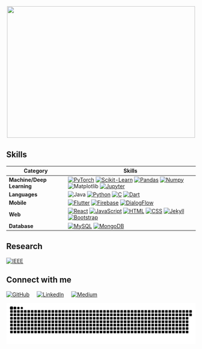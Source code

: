 <!-- <img src="https://readme-typing-svg.demolab.com/?lines=Hi%20I'm%20%20Aaryaveer;Learning%20Flutter%20Currently...;&font=Fira%20Code&width=440&height=45&color=FF7830&vCenter=true&pause=1000&size=25" /> -->
<!--![Code Coding GIF - Code Coding Programming - Discover Share GIFs](https://github.com/AKR-2803/AKR-2803/assets/109909231/c5dd19ee-5d3d-4e2a-9f54-75a50bb3f0a3) -->
<div align="center">
  <kbd>
    <img src="https://github.com/AKR-2803/AKR-2803/assets/109909231/c5dd19ee-5d3d-4e2a-9f54-75a50bb3f0a3" width="500" height = "350">
  </kbd>
</div>


<!--[![Typing SVG](https://readme-typing-svg.demolab.com?font=Jost&weight=500&size=28&duration=2000&pause=1500&color=F79923&background=FFFFFF00&width=435&lines=Hi+I'm+Aaryaveer;Learning+Flutter+currently...)](https://git.io/typing-svg)-->

<!-- ## Hi! 👋, I'm Bill Graham Peacemaker from Nairobi, Kenya
#### Learning...-->

## Skills

| Category             | Skills         |
|----------------------|-------------------------------------------------------------------------------------------------------------------------------------------|
| **Machine/Deep Learning** | [![PyTorch](https://img.shields.io/badge/PyTorch-EE4C2C?style=for-the-badge&logo=pytorch&logoColor=white)](https://pytorch.org) [![Scikit-Learn](https://img.shields.io/badge/scikit_learn-F7931E?style=for-the-badge&logo=scikit-learn&logoColor=white)](https://scikit-learn.org)  [![Pandas](https://img.shields.io/badge/Pandas-2C2D72?style=for-the-badge&logo=pandas&logoColor=white)](https://pandas.pydata.org/)  [![Numpy](https://img.shields.io/badge/Numpy-777BB4?style=for-the-badge&logo=numpy&logoColor=white)](https://numpy.org/) ![Matplotlib](https://img.shields.io/badge/Matplotlib-%23ffffff.svg?style=for-the-badge&logo=Matplotlib&logoColor=black) [![Jupyter](https://img.shields.io/badge/Jupyter-F37626.svg?&style=for-the-badge&logo=Jupyter&logoColor=white)](https://jupyter.org)  | 
| **Languages**      | ![Java](https://img.shields.io/badge/java-%23ED8B00.svg?style=for-the-badge&logo=openjdk&logoColor=white) [![Python](https://img.shields.io/badge/Python-FFD43B?style=for-the-badge&logo=python&logoColor=blue)](https://www.python.org/) [![C](https://img.shields.io/badge/C-00599C?style=for-the-badge&logo=c&logoColor=white)](#) [![Dart](https://img.shields.io/badge/Dart-0175C2?style=for-the-badge&logo=dart&logoColor=white)](https://dart.dev/)  |
| **Mobile**           | [![Flutter](https://img.shields.io/badge/Flutter-02569B?style=for-the-badge&logo=flutter&logoColor=white)](https://flutter.dev/) [![Firebase](https://img.shields.io/badge/firebase-ffca28?style=for-the-badge&logo=firebase&logoColor=black)](https://firebase.google.com/) [![DialogFlow](https://img.shields.io/badge/dialogflow-FF9800?style=for-the-badge&logo=dialogflow&logoColor=white)](https://cloud.google.com/dialogflow/es/docs)  |
| **Web**              |  [![React](https://img.shields.io/badge/React-20232A?style=for-the-badge&logo=react&logoColor=61DAFB)](https://react.dev/) [![JavaScript](https://img.shields.io/badge/JavaScript-323330?style=for-the-badge&logo=javascript&logoColor=F7DF1E)](https://262.ecma-international.org/14.0/index.html) [![HTML](https://img.shields.io/badge/HTML5-E34F26?style=for-the-badge&logo=html5&logoColor=white)](https://developer.mozilla.org/en-US/docs/Web/HTML) [![CSS](https://img.shields.io/badge/CSS3-1572B6?style=for-the-badge&logo=css3&logoColor=white)](https://developer.mozilla.org/en-US/docs/Web/CSS) [![Jekyll](https://img.shields.io/badge/Jekyll-CC0000?style=for-the-badge&logo=Jekyll&logoColor=white)](https://jekyllrb.com/) [![Bootstrap](https://img.shields.io/badge/Bootstrap-563D7C?style=for-the-badge&logo=bootstrap&logoColor=white)](https://getbootstrap.com/) |
| **Database**         | [![MySQL](https://img.shields.io/badge/MySQL-005C84?style=for-the-badge&logo=mysql&logoColor=white)](https://www.mysql.com/) [![MongoDB](https://img.shields.io/badge/MongoDB-4EA94B?style=for-the-badge&logo=mongodb&logoColor=white)](https://www.mongodb.com/)



<!-- 
[![Github](https://img.shields.io/badge/-Github-000?style=flat&logo=Github&logoColor=white)](https://github.com/AKR-2803)
[<img src='https://user-images.githubusercontent.com/71997730/170814881-8ab0d779-9c46-4c8d-a25c-579ee588a217.svg' alt='github' width="50" height="50">](https://github.com/AKR-2803)
[<img src='https://user-images.githubusercontent.com/71997730/170814994-b005073a-0a36-4ff3-a79b-9a044473aa15.svg' alt='linkedin' width="50" height="50">](https://www.linkedin.com/in/aaryaveer-rajput)
-->

## Research
[![IEEE](https://img.shields.io/badge/IEEE-%20-white?style=for-the-badge&color=white&labelColor=blue&logo=ieee&logoColor=white)](https://ieeexplore.ieee.org/document/10581401)

## Connect with me
[![GitHub](https://img.shields.io/badge/github-%23121011.svg?style=for-the-badge&logo=github&logoColor=white)](https://github.com/g)
&nbsp;&nbsp;&nbsp; 
[![LinkedIn](https://img.shields.io/badge/linkedin-%230077B5.svg?style=for-the-badge&logo=linkedin&logoColor=white)](https://www.linkedin.com/in/aaryaveer-rajput/)
&nbsp;&nbsp;&nbsp; 
[![Medium](https://img.shields.io/badge/Medium-12100E?style=for-the-badge&logo=medium&logoColor=white)](https://medium.com/@aaryaveer)
&nbsp;&nbsp;&nbsp; 


<!-- ![GitHub Snake Light](https://github.com/AKR-2803/AKR-2803/blob/output/dist/github-snake.svg) -->
![GitHub Snake Dark](https://github.com/AKR-2803/AKR-2803/blob/output/github-contribution-grid-snake-dark.svg)
<!-- ![GitHub Snake Gif](https://github.com/AKR-2803/AKR-2803/blob/output/dist/ocean.gif) -->


<!-- ## Stats📈

[![Aaryaveer's GitHub stats](https://github-readme-stats.vercel.app/api?username=graham218&theme=aura_dark&show_icons=true)](https://github.com/anuraghazra/github-readme-stats)
<img style="margin:10px auto;" src="https://github-readme-stats.vercel.app/api/top-langs/?username=graham218&theme=aura_dark&layout=compact" />
<img style="margin: 10px auto;" src="https://github-readme-streak-stats.herokuapp.com/?user=graham218&theme=aura_dark" />
 -->
